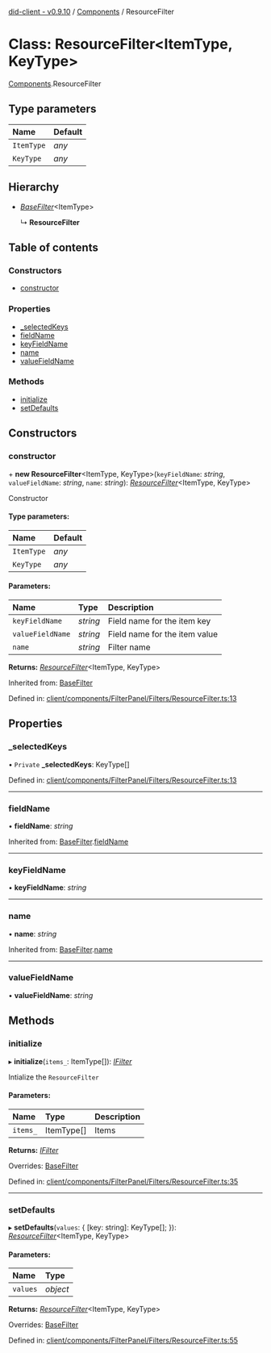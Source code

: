 [did-client - v0.9.10](../README.md) / [Components](../modules/components.md) / ResourceFilter

# Class: ResourceFilter<ItemType, KeyType\>

[Components](../modules/components.md).ResourceFilter

## Type parameters

Name | Default |
:------ | :------ |
`ItemType` | *any* |
`KeyType` | *any* |

## Hierarchy

* [*BaseFilter*](components.basefilter.md)<ItemType\>

  ↳ **ResourceFilter**

## Table of contents

### Constructors

- [constructor](components.resourcefilter.md#constructor)

### Properties

- [\_selectedKeys](components.resourcefilter.md#_selectedkeys)
- [fieldName](components.resourcefilter.md#fieldname)
- [keyFieldName](components.resourcefilter.md#keyfieldname)
- [name](components.resourcefilter.md#name)
- [valueFieldName](components.resourcefilter.md#valuefieldname)

### Methods

- [initialize](components.resourcefilter.md#initialize)
- [setDefaults](components.resourcefilter.md#setdefaults)

## Constructors

### constructor

\+ **new ResourceFilter**<ItemType, KeyType\>(`keyFieldName`: *string*, `valueFieldName`: *string*, `name`: *string*): [*ResourceFilter*](components.resourcefilter.md)<ItemType, KeyType\>

Constructor

#### Type parameters:

Name | Default |
:------ | :------ |
`ItemType` | *any* |
`KeyType` | *any* |

#### Parameters:

Name | Type | Description |
:------ | :------ | :------ |
`keyFieldName` | *string* | Field name for the item key   |
`valueFieldName` | *string* | Field name for the item value   |
`name` | *string* | Filter name    |

**Returns:** [*ResourceFilter*](components.resourcefilter.md)<ItemType, KeyType\>

Inherited from: [BaseFilter](components.basefilter.md)

Defined in: [client/components/FilterPanel/Filters/ResourceFilter.ts:13](https://github.com/Puzzlepart/did/blob/dev/client/components/FilterPanel/Filters/ResourceFilter.ts#L13)

## Properties

### \_selectedKeys

• `Private` **\_selectedKeys**: KeyType[]

Defined in: [client/components/FilterPanel/Filters/ResourceFilter.ts:13](https://github.com/Puzzlepart/did/blob/dev/client/components/FilterPanel/Filters/ResourceFilter.ts#L13)

___

### fieldName

• **fieldName**: *string*

Inherited from: [BaseFilter](components.basefilter.md).[fieldName](components.basefilter.md#fieldname)

___

### keyFieldName

• **keyFieldName**: *string*

___

### name

• **name**: *string*

Inherited from: [BaseFilter](components.basefilter.md).[name](components.basefilter.md#name)

___

### valueFieldName

• **valueFieldName**: *string*

## Methods

### initialize

▸ **initialize**(`items_`: ItemType[]): [*IFilter*](../interfaces/components.ifilter.md)

Intialize the `ResourceFilter`

#### Parameters:

Name | Type | Description |
:------ | :------ | :------ |
`items_` | ItemType[] | Items    |

**Returns:** [*IFilter*](../interfaces/components.ifilter.md)

Overrides: [BaseFilter](components.basefilter.md)

Defined in: [client/components/FilterPanel/Filters/ResourceFilter.ts:35](https://github.com/Puzzlepart/did/blob/dev/client/components/FilterPanel/Filters/ResourceFilter.ts#L35)

___

### setDefaults

▸ **setDefaults**(`values`: { [key: string]: KeyType[];  }): [*ResourceFilter*](components.resourcefilter.md)<ItemType, KeyType\>

#### Parameters:

Name | Type |
:------ | :------ |
`values` | *object* |

**Returns:** [*ResourceFilter*](components.resourcefilter.md)<ItemType, KeyType\>

Overrides: [BaseFilter](components.basefilter.md)

Defined in: [client/components/FilterPanel/Filters/ResourceFilter.ts:55](https://github.com/Puzzlepart/did/blob/dev/client/components/FilterPanel/Filters/ResourceFilter.ts#L55)
